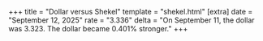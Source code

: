 +++
title = "Dollar versus Shekel"
template = "shekel.html"
[extra]
date = "September 12, 2025"
rate = "3.336"
delta = "On September 11, the dollar was 3.323. The dollar became 0.401% stronger."
+++
